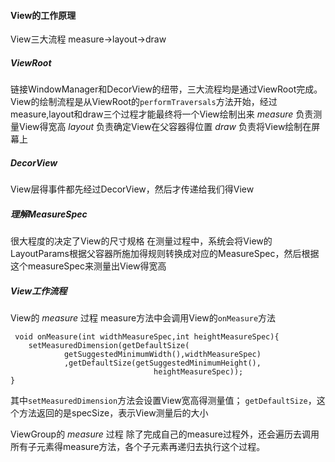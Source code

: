 #### View的工作原理
View三大流程 measure->layout->draw
##### ViewRoot
链接WindowManager和DecorView的纽带，三大流程均是通过ViewRoot完成。
View的绘制流程是从ViewRoot的`performTraversals`方法开始，经过measure,layout和draw三个过程才能最终将一个View绘制出来
_measure_ 负责测量View得宽高
_layout_ 负责确定View在父容器得位置
_draw_ 负责将View绘制在屏幕上
##### DecorView
View层得事件都先经过DecorView，然后才传递给我们得View

##### 理解MeasureSpec
很大程度的决定了View的尺寸规格
在测量过程中，系统会将View的LayoutParams根据父容器所施加得规则转换成对应的MeasureSpec，然后根据这个measureSpec来测量出View得宽高

##### View工作流程
View的 _measure_ 过程
measure方法中会调用View的`onMeasure`方法

 	 void onMeasure(int widthMeasureSpec,int heightMeasureSpec){
		setMeasuredDimension(getDefaultSize(
				getSuggestedMinimumWidth(),widthMeasureSpec)
				,getDefaultSize(getSuggestedMinimumHeight(),
									heightMeasureSpec));
	}

其中`setMeasuredDimension`方法会设置View宽高得测量值；
`getDefaultSize`，这个方法返回的是specSize，表示View测量后的大小

ViewGroup的 _measure_ 过程
除了完成自己的measure过程外，还会遍历去调用所有子元素得measure方法，各个子元素再递归去执行这个过程。



